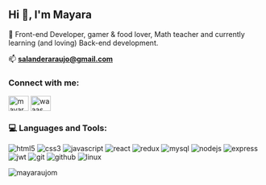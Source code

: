 <h2 align="left">Hi 👋, I'm Mayara</h2>

📄 Front-end Developer, gamer & food lover, Math teacher and currently learning (and loving) Back-end development.  </p>

📫 **salanderaraujo@gmail.com**

<h3 align="left">Connect with me:</h3>
<p align="left">
<a href="https://linkedin.com/in/mayaraujomoraes" target="blank"><img align="center" src="https://raw.githubusercontent.com/rahuldkjain/github-profile-readme-generator/master/src/images/icons/Social/linked-in-alt.svg" alt="mayaraujomoraes" height="30" width="40" /></a>
<a href="https://instagram.com/waaas_p" target="blank"><img align="center" src="https://raw.githubusercontent.com/rahuldkjain/github-profile-readme-generator/master/src/images/icons/Social/instagram.svg" alt="waaas_p" height="30" width="40" /></a>
</p>

<h3 align="left">💻 Languages and Tools:</h3>
<p align="left">
<img src="https://img.shields.io/badge/HTML5-E34F26?style=for-the-badge&logo=html5&logoColor=white" alt="html5"/> 
<img src="https://img.shields.io/badge/CSS3-1572B6?style=for-the-badge&logo=css3&logoColor=white" alt="css3"/> 
<img src="https://img.shields.io/badge/JavaScript-323330?style=for-the-badge&logo=javascript&logoColor=F7DF1E" alt="javascript"/> 
<img src="https://img.shields.io/badge/React-20232A?style=for-the-badge&logo=react&logoColor=61DAFB" alt="react"/> 
<img src="https://img.shields.io/badge/Redux-593D88?style=for-the-badge&logo=redux&logoColor=white" alt="redux"/> 
<img src="https://img.shields.io/badge/MySQL-005C84?style=for-the-badge&logo=mysql&logoColor=white" alt="mysql"/> 
<img src="https://img.shields.io/badge/Node.js-339933?style=for-the-badge&logo=nodedotjs&logoColor=white" alt="nodejs"/>
<img src="https://img.shields.io/badge/Express.js-000000?style=for-the-badge&logo=express&logoColor=white" alt="express"/>
<img src="https://img.shields.io/badge/JWT-000000?style=for-the-badge&logo=JSON%20web%20tokens&logoColor=white" alt="jwt"/>
<img src="https://img.shields.io/badge/GIT-E44C30?style=for-the-badge&logo=git&logoColor=white" alt="git"/> 
<img src="https://img.shields.io/badge/GitHub-100000?style=for-the-badge&logo=github&logoColor=white" alt="github"/>
<img src="https://img.shields.io/badge/Linux-FCC624?style=for-the-badge&logo=linux&logoColor=black" alt="linux"/>
</p>

<p><img align="left" src="https://github-readme-stats.vercel.app/api/top-langs?username=mayaraujom&show_icons=true&locale=en&layout=compact" alt="mayaraujom" /></p>
